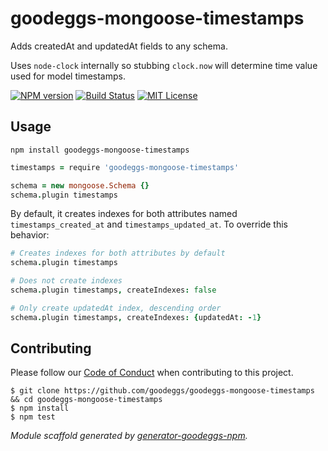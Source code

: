 # goodeggs-mongoose-timestamps

Adds createdAt and updatedAt fields to any schema.

Uses `node-clock` internally so stubbing `clock.now` will determine time value used for model timestamps.

[![NPM version](http://img.shields.io/npm/v/goodeggs-mongoose-timestamps.svg?style=flat-square)](https://www.npmjs.org/package/goodeggs-mongoose-timestamps)
[![Build Status](http://img.shields.io/travis/goodeggs/goodeggs-mongoose-timestamps.svg?style=flat-square)](https://travis-ci.org/goodeggs/goodeggs-mongoose-timestamps)
[![MIT License](http://img.shields.io/badge/license-MIT-blue.svg?style=flat-square)](https://github.com/goodeggs/goodeggs-mongoose-timestamps/blob/master/LICENSE.md)

## Usage

```
npm install goodeggs-mongoose-timestamps
```

```coffee
timestamps = require 'goodeggs-mongoose-timestamps'

schema = new mongoose.Schema {}
schema.plugin timestamps
```

By default, it creates indexes for both attributes named `timestamps_created_at` and `timestamps_updated_at`. To override
this behavior:

```coffee
# Creates indexes for both attributes by default
schema.plugin timestamps

# Does not create indexes
schema.plugin timestamps, createIndexes: false

# Only create updatedAt index, descending order
schema.plugin timestamps, createIndexes: {updatedAt: -1}
```

## Contributing

Please follow our [Code of Conduct](https://github.com/goodeggs/goodeggs-mongoose-timestamps/blob/master/CODE_OF_CONDUCT.md)
when contributing to this project.

```
$ git clone https://github.com/goodeggs/goodeggs-mongoose-timestamps && cd goodeggs-mongoose-timestamps
$ npm install
$ npm test
```

_Module scaffold generated by [generator-goodeggs-npm](https://github.com/goodeggs/generator-goodeggs-npm)._

